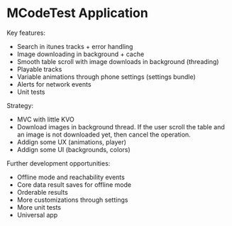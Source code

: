 MCodeTest Application
=====================

Key features:
- Search in itunes tracks + error handling
- Image downloading in background + cache
- Smooth table scroll with image downloads in background (threading)
- Playable tracks
- Variable animations through phone settings (settings bundle)
- Alerts for network events
- Unit tests

Strategy:
- MVC with little KVO
- Download images in background thread. If the user scroll the table and an image is not downloaded yet, then cancel the operation.
- Addign some UX (animations, player)
- Addign some UI (backgrounds, colors)

Further development opportunities:
- Offline mode and reachability events
- Core data result saves for offline mode
- Orderable results
- More customizations through settings
- More unit tests
- Universal app
